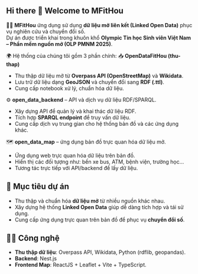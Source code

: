 ## Hi there 👋 Welcome to **MFitHou**

🙋‍♀️ **MFitHou** ứng dụng sử dụng **dữ liệu mở liên kết (Linked Open Data)** phục vụ nghiên cứu và chuyển đổi số.  
Dự án được triển khai trong khuôn khổ **Olympic Tin học Sinh viên Việt Nam – Phần mềm nguồn mở (OLP PMNM 2025)**.

🌍 Hệ thống của chúng tôi gồm 3 phần chính:
📥 **OpenDataFitHou (thu-thap)**
- Thu thập dữ liệu mở từ **Overpass API (OpenStreetMap)** và **Wikidata**.  
- Lưu trữ dữ liệu dạng **GeoJSON** và chuyển đổi sang **RDF (.ttl)**.  
- Cung cấp notebook xử lý, chuẩn hóa dữ liệu.

⚙️ **open_data_backend** – API và dịch vụ dữ liệu RDF/SPARQL.  
- Xây dựng API để quản lý và khai thác dữ liệu RDF.  
- Tích hợp **SPARQL endpoint** để truy vấn dữ liệu.  
- Cung cấp dịch vụ trung gian cho hệ thống bản đồ và các ứng dụng khác.
  
🗺 **open_data_map** – ứng dụng bản đồ trực quan hóa dữ liệu mở.  
- Ứng dụng web trực quan hóa dữ liệu trên bản đồ.  
- Hiển thị các đối tượng như: bến xe bus, ATM, bệnh viện, trường học…  
- Tương tác trực tiếp với API/backend để lấy dữ liệu.

## 🎯 Mục tiêu dự án
- Thu thập và chuẩn hóa **dữ liệu mở** từ nhiều nguồn khác nhau.  
- Xây dựng hệ thống **Linked Open Data** giúp dễ dàng tích hợp và tái sử dụng.  
- Cung cấp ứng dụng trực quan trên bản đồ để phục vụ **chuyển đổi số**.  

## 👩‍💻 Công nghệ
- **Thu thập dữ liệu**: Overpass API, Wikidata, Python (rdflib, geopandas).  
- **Backend**: Nest.js
- **Frontend Map**: ReactJS + Leaflet + Vite + TypeScript.  
